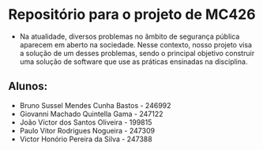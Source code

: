 # Repositório para o projeto de MC426
* Na atualidade, diversos problemas no âmbito de segurança pública aparecem em aberto na sociedade.
Nesse contexto, nosso projeto visa a solução de um desses problemas, sendo o principal objetivo construir uma solução de software que use as práticas ensinadas na disciplina.

## Alunos:
* Bruno Sussel Mendes Cunha Bastos - 246992
* Giovanni Machado Quintella Gama  - 247122
* João Víctor dos Santos Oliveira  - 199815
* Paulo Vitor Rodrigues Nogueira   - 247309
* Victor Honório Pereira da Silva  - 247388
